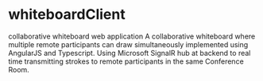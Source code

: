# whiteboardClient
collaborative whiteboard web application 
A collaborative whiteboard where multiple remote participants can draw simultaneously implemented using AngularJS and Typescript. Using Microsoft SignalR hub at backend to real time transmitting strokes to remote participants in the same Conference Room.
